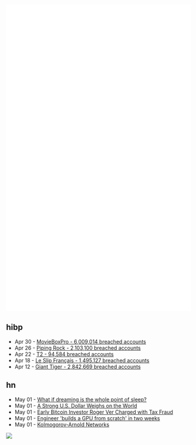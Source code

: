 ![Metrics](https://raw.githubusercontent.com/phixion/phixion/master/metrics.svg)

## hibp

<!--
for https://github.com/phixion/phixion/blob/main/.github/workflows/feeds.yml
-->
<!--START_SECTION:haveibeenpwnd-->
- Apr 30 - [MovieBoxPro - 6,009,014 breached accounts](https://haveibeenpwned.com/PwnedWebsites#MovieBoxPro)
- Apr 26 - [Piping Rock - 2,103,100 breached accounts](https://haveibeenpwned.com/PwnedWebsites#PipingRock)
- Apr 22 - [T2 - 94,584 breached accounts](https://haveibeenpwned.com/PwnedWebsites#T2)
- Apr 18 - [Le Slip Français - 1,495,127 breached accounts](https://haveibeenpwned.com/PwnedWebsites#LeSlipFrancais)
- Apr 12 - [Giant Tiger - 2,842,669 breached accounts](https://haveibeenpwned.com/PwnedWebsites#GiantTiger)
<!--END_SECTION:haveibeenpwnd-->

## hn

<!--
for https://github.com/phixion/phixion/blob/main/.github/workflows/feeds.yml
-->
<!--START_SECTION:hn-->
- May 01 - [What if dreaming is the whole point of sleep?](https://www.theguardian.com/books/2024/apr/22/the-big-idea-what-if-dreaming-is-the-whole-point-of-sleepp)
- May 01 - [A Strong U.S. Dollar Weighs on the World](https://www.nytimes.com/2024/04/29/business/a-strong-us-dollar-weighs-on-the-world.html)
- May 01 - [Early Bitcoin Investor Roger Ver Charged with Tax Fraud](https://www.justice.gov/opa/pr/early-bitcoin-investor-charged-tax-fraud)
- May 01 - [Engineer 'builds a GPU from scratch' in two weeks](https://www.tomshardware.com/pc-components/gpus/engineer-builds-a-gpu-from-scratch-in-two-weeks-process-much-harder-than-he-expected)
- May 01 - [Kolmogorov-Arnold Networks](https://github.com/KindXiaoming/pykan)
<!--END_SECTION:hn-->

<!--
for https://yhype.me
-->
![](https://hit.yhype.me/github/profile?user_id=13013670)
